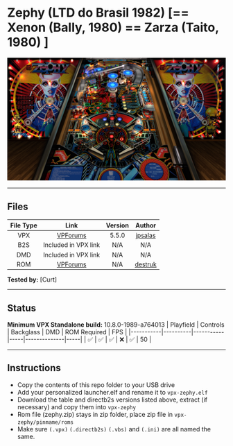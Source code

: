 # Zephy (LTD do Brasil 1982) [== Xenon (Bally, 1980) == Zarza (Taito, 1980) ]

![Table Preview](../../images/vpx-zephy-preview.jpg)

---

## Files
| File Type | Link | Version | Author |
|:---------:|:----:|:-------:|:------:|
| VPX | [VPForums](https://www.vpforums.org/index.php?app=downloads&showfile=14993) | 5.5.0 | [jpsalas](https://www.vpforums.org/index.php?showuser=277}) |
| B2S | Included in VPX link | N/A | N/A |
| DMD | Included in VPX link | N/A | N/A |
| ROM | [VPForums](https://www.vpforums.org/index.php?app=downloads&showfile=474) | N/A | [destruk](https://www.vpforums.org/index.php?showuser=5}) |

**Tested by:** [Curt]

---

## Status 
**Minimum VPX Standalone build:** 10.8.0-1989-a764013
| Playfield | Controls | Backglass | DMD | ROM Required | FPS | 
|-----------|----------|-----------|-----|--------------|-----|
| :white_check_mark: | :white_check_mark: | :white_check_mark: | :x: | :white_check_mark: | 50 |

---

## Instructions
- Copy the contents of this repo folder to your USB drive
- Add your personalized launcher.elf and rename it to `vpx-zephy.elf`
- Download the table and directb2s versions listed above, extract (if necessary) and copy them into `vpx-zephy`
- Rom file (zephy.zip) stays in zip folder, place zip file in `vpx-zephy/pinmame/roms`
- Make sure `(.vpx)` `(.directb2s)` `(.vbs)` and `(.ini)` are all named the same.
